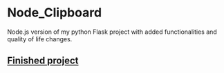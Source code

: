 # Node_Clipboard
Node.js version of my python Flask project with added functionalities and quality of life changes.

## [Finished project](https://www.kliboard.xyz)
